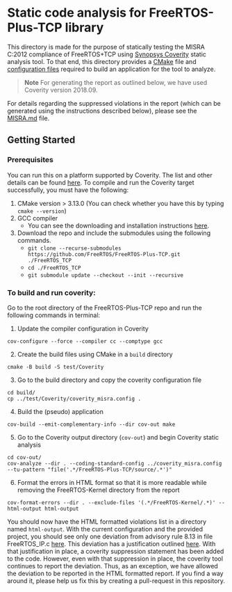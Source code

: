 # Static code analysis for FreeRTOS-Plus-TCP library
This directory is made for the purpose of statically testing the MISRA C:2012 compliance of FreeRTOS+TCP using
[Synopsys Coverity](https://www.blackduck.com/static-analysis-tools-sast/coverity.html) static analysis tool.
To that end, this directory provides a [CMake](https://github.com/FreeRTOS/FreeRTOS-Plus-TCP/blob/main/test/Coverity/CMakeLists.txt)
file and [configuration files](https://github.com/FreeRTOS/FreeRTOS-Plus-TCP/tree/main/test/Coverity/ConfigFiles) required to build
an application for the tool to analyze.

> **Note**
For generating the report as outlined below, we have used Coverity version 2018.09.

For details regarding the suppressed violations in the report (which can be generated using the instructions described below), please
see the [MISRA.md](https://github.com/FreeRTOS/FreeRTOS-Plus-TCP/blob/main/MISRA.md) file.

## Getting Started
### Prerequisites
You can run this on a platform supported by Coverity. The list and other details can be found [here](https://sig-docs.synopsys.com/polaris/topics/c_coverity-compatible-platforms.html).
To compile and run the Coverity target successfully, you must have the following:

1. CMake version > 3.13.0 (You can check whether you have this by typing `cmake --version`)
2. GCC compiler
    - You can see the downloading and installation instructions [here](https://gcc.gnu.org/install/).
3. Download the repo and include the submodules using the following commands.
    - `git clone --recurse-submodules https://github.com/FreeRTOS/FreeRTOS-Plus-TCP.git ./FreeRTOS_TCP`
    - `cd ./FreeRTOS_TCP`
    - `git submodule update --checkout --init --recursive`

### To build and run coverity:
Go to the root directory of the FreeRTOS-Plus-TCP repo and run the following commands in terminal:
1. Update the compiler configuration in Coverity
  ~~~
  cov-configure --force --compiler cc --comptype gcc
  ~~~
2. Create the build files using CMake in a `build` directory
  ~~~
  cmake -B build -S test/Coverity
  ~~~
3. Go to the build directory and copy the coverity configuration file
  ~~~
  cd build/
  cp ../test/Coverity/coverity_misra.config .
  ~~~
4. Build the (pseudo) application
  ~~~
  cov-build --emit-complementary-info --dir cov-out make
  ~~~
5. Go to the Coverity output directory (`cov-out`) and begin Coverity static analysis
  ~~~
  cd cov-out/
  cov-analyze --dir . --coding-standard-config ../coverity_misra.config --tu-pattern "file('.*/FreeRTOS-Plus-TCP/source/.*')"
  ~~~
6. Format the errors in HTML format so that it is more readable while removing the FreeRTOS-Kernel directory from the report
  ~~~
  cov-format-errors --dir . --exclude-files '(.*/FreeRTOS-Kernel/.*)' --html-output html-output
  ~~~

You should now have the HTML formatted violations list in a directory named `html-output`.
With the current configuration and the provided project, you should see only one deviation from advisory rule 8.13 in file
FreeRTOS_IP.c [here](https://github.com/FreeRTOS/FreeRTOS-Plus-TCP/blob/4ac10c84a384f0414f4aec0d4be0ee7c345f2f8b/source/FreeRTOS_IP.c#L236).
This deviation has a justification outlined [here](https://github.com/FreeRTOS/FreeRTOS-Plus-TCP/blob/main/MISRA.md#rule-813). With
that justification in place, a coverity suppression statement has been added to the code. However, even with that suppression in
place, the coverity tool continues to report the deviation. Thus, as an exception, we have allowed the deviation to be reported in
the HTML formatted report. If you find a way around it, please help us fix this by creating a pull-request in this repository.
